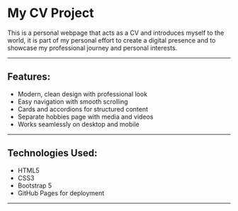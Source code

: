 # My CV Project
This is a personal webpage that acts as a CV and introduces myself to the world, it is part of my personal effort to create a digital presence and to showcase my professional journey and personal interests.

---

## Features:
- Modern, clean design with professional look  
- Easy navigation with smooth scrolling  
- Cards and accordions for structured content  
- Separate hobbies page with media and videos  
- Works seamlessly on desktop and mobile

---

## Technologies Used:
- HTML5
- CSS3
- Bootstrap 5
- GitHub Pages for deployment  

---

